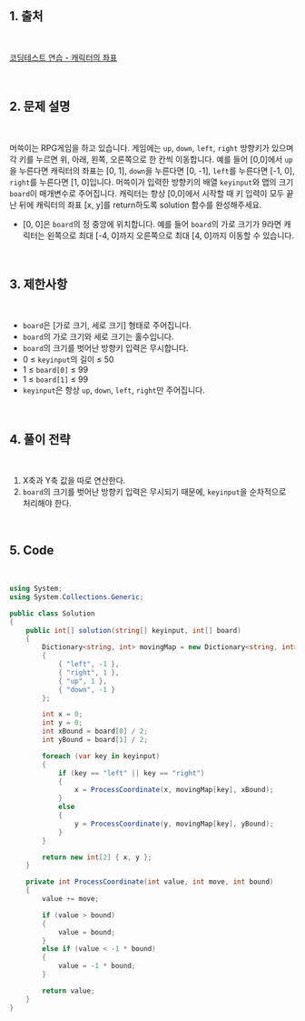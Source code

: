 ## 1. 출처

<br>

[코딩테스트 연습 - 캐릭터의 좌표](https://school.programmers.co.kr/learn/courses/30/lessons/120861)

<br>

## 2. 문제 설명

<br>

머쓱이는 RPG게임을 하고 있습니다. 게임에는 `up`, `down`, `left`, `right` 방향키가 있으며 각 키를 누르면 위, 아래, 왼쪽, 오른쪽으로 한 칸씩 이동합니다. 예를 들어 [0,0]에서 `up`을 누른다면 캐릭터의 좌표는 [0, 1], `down`을 누른다면 [0, -1], `left`를 누른다면 [-1, 0], `right`를 누른다면 [1, 0]입니다. 머쓱이가 입력한 방향키의 배열 `keyinput`와 맵의 크기 `board`이 매개변수로 주어집니다. 캐릭터는 항상 [0,0]에서 시작할 때 키 입력이 모두 끝난 뒤에 캐릭터의 좌표 [x, y]를 return하도록 solution 함수를 완성해주세요.

- [0, 0]은 `board`의 정 중앙에 위치합니다. 예를 들어 `board`의 가로 크기가 9라면 캐릭터는 왼쪽으로 최대 [-4, 0]까지 오른쪽으로 최대 [4, 0]까지 이동할 수 있습니다.

<br>

## 3. 제한사항

<br>

- `board`은 [가로 크기, 세로 크기] 형태로 주어집니다.
- `board`의 가로 크기와 세로 크기는 홀수입니다.
- `board`의 크기를 벗어난 방향키 입력은 무시합니다.
- 0 ≤ `keyinput`의 길이 ≤ 50
- 1 ≤ `board[0]` ≤ 99
- 1 ≤ `board[1]` ≤ 99
- `keyinput`은 항상 `up`, `down`, `left`, `right`만 주어집니다.

<br>

## 4. 풀이 전략

<br>
 
1. X축과 Y축 값을 따로 연산한다.
2. `board`의 크기를 벗어난 방향키 입력은 무시되기 때문에, `keyinput`을 순차적으로 처리해야 한다.

<br>

## 5. Code

<br>

```cs
using System;
using System.Collections.Generic;

public class Solution
{
    public int[] solution(string[] keyinput, int[] board)
    {
        Dictionary<string, int> movingMap = new Dictionary<string, int>()
        {
            { "left", -1 },
            { "right", 1 },
            { "up", 1 },
            { "down", -1 }
        };

        int x = 0;
        int y = 0;
        int xBound = board[0] / 2;
        int yBound = board[1] / 2;

        foreach (var key in keyinput)
        {
            if (key == "left" || key == "right")
            {
                x = ProcessCoordinate(x, movingMap[key], xBound);
            }
            else
            {
                y = ProcessCoordinate(y, movingMap[key], yBound);
            }
        }

        return new int[2] { x, y };
    }

    private int ProcessCoordinate(int value, int move, int bound)
    {
        value += move;

        if (value > bound)
        {
            value = bound;
        }
        else if (value < -1 * bound)
        {
            value = -1 * bound;
        }

        return value;
    }
}
```